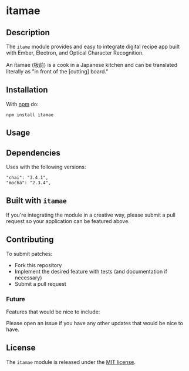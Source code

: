 # itamae

## Description

The `itame` module provides and easy to integrate digital recipe app built with Ember, Electron, and Optical Character Recognition.

An itamae (板前) is a cook in a Japanese kitchen and can be translated literally as "in front of the [cutting] board."

## Installation

With [npm](https://www.npmjs.com/) do:

```
npm install itamae
```

## Usage


## Dependencies

Uses with the following versions:

```
"chai": "3.4.1",
"mocha": "2.3.4",
```

## Built with `itamae`

If you're integrating the module in a creative way, please submit a pull request so your application can be featured above.

## Contributing

To submit patches:
* Fork this repository
* Implement the desired feature with tests (and documentation if necessary)
* Submit a pull request

### Future

Features that would be nice to include:

Please open an issue if you have any other updates that would be nice to have.


## License

The `itamae` module is released under the [MIT license](https://opensource.org/licenses/MIT).
